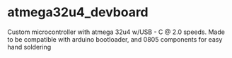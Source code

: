 # atmega32u4_devboard
Custom microcontroller with atmega 32u4 w/USB - C @ 2.0 speeds. Made to be compatible with arduino bootloader, and 0805 components for easy hand soldering
